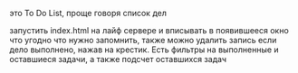 это To Do List, проще говоря список дел

запустить index.html на лайф сервере и вписывать в появившееся окно что угодно что нужно запомнить, также можно удалить запись если дело выполнено, нажав на крестик. 
Есть фильтры на выполненные и оставшиеся задачи, а также подсчет оставшихся задач
